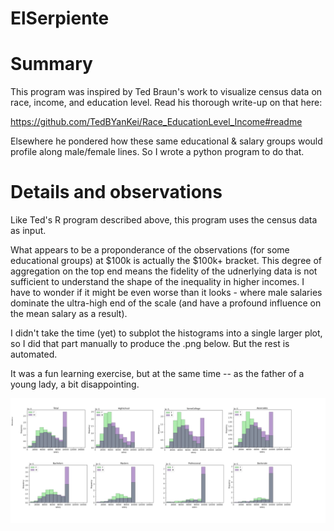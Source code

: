 # ElSerpiente

<h1> Summary </h1>
This program was inspired by Ted Braun's work to visualize census data on race, income, and education level. Read his thorough write-up on that here:

https://github.com/TedBYanKei/Race_EducationLevel_Income#readme

Elsewhere he pondered how these same educational & salary groups would profile along male/female lines.  So I wrote a python program to do that.

<h1>Details and observations</h1>

Like Ted's R program described above, this program uses the census data as input.

What appears to be a proponderance of the observations (for some educational groups) at $100k is actually the $100k+ bracket. This degree of aggregation on the top end means the fidelity of the udnerlying data is not sufficient to understand the shape of the inequality in higher incomes. I have to wonder if it might be even worse than it looks - where male salaries dominate the ultra-high end of the scale (and have a profound influence on the mean salary as a result). 

I didn't take the time (yet) to subplot the histograms into a single larger plot, so I did that part manually to produce the .png below. But the rest is automated.

It was a fun learning exercise, but at the same time -- as the father of a young lady, a bit disappointing.

![image of histograms](https://github.com/jhstlr/ElSerpiente/blob/main/histograms.png)
